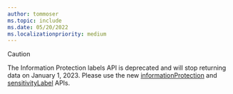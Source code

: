 ```yaml
---
author: tommoser
ms.topic: include
ms.date: 05/20/2022
ms.localizationpriority: medium
---
```


<!-- markdownlint-disable MD041-->

> [!CAUTION]
> The Information Protection labels API is deprecated and will stop returning data on January 1, 2023. Please use the new [informationProtection](./security-informationprotection.md) and [sensitivityLabel](./security-sensitivitylabel.md) APIs.
